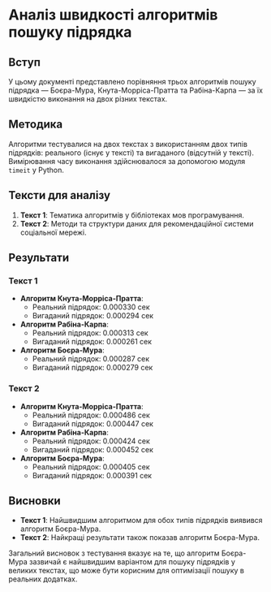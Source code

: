 # Аналіз швидкості алгоритмів пошуку підрядка

## Вступ
У цьому документі представлено порівняння трьох алгоритмів пошуку підрядка — Боєра-Мура, Кнута-Морріса-Пратта та Рабіна-Карпа — за їх швидкістю виконання на двох різних текстах.

## Методика
Алгоритми тестувалися на двох текстах з використанням двох типів підрядків: реального (існує у тексті) та вигаданого (відсутній у тексті). Вимірювання часу виконання здійснювалося за допомогою модуля `timeit` у Python.

## Тексти для аналізу
1. **Текст 1**: Тематика алгоритмів у бібліотеках мов програмування.
2. **Текст 2**: Методи та структури даних для рекомендаційної системи соціальної мережі.

## Результати
### Текст 1
- **Алгоритм Кнута-Морріса-Пратта**:
  - Реальний підрядок: 0.000330 сек
  - Вигаданий підрядок: 0.000294 сек
- **Алгоритм Рабіна-Карпа**:
  - Реальний підрядок: 0.000313 сек
  - Вигаданий підрядок: 0.000261 сек
- **Алгоритм Боєра-Мура**:
  - Реальний підрядок: 0.000287 сек
  - Вигаданий підрядок: 0.000279 сек

### Текст 2
- **Алгоритм Кнута-Морріса-Пратта**:
  - Реальний підрядок: 0.000486 сек
  - Вигаданий підрядок: 0.000447 сек
- **Алгоритм Рабіна-Карпа**:
  - Реальний підрядок: 0.000424 сек
  - Вигаданий підрядок: 0.000452 сек
- **Алгоритм Боєра-Мура**:
  - Реальний підрядок: 0.000405 сек
  - Вигаданий підрядок: 0.000391 сек

## Висновки
- **Текст 1**: Найшвидшим алгоритмом для обох типів підрядків виявився алгоритм Боєра-Мура.
- **Текст 2**: Найкращі результати також показав алгоритм Боєра-Мура.

Загальний висновок з тестування вказує на те, що алгоритм Боєра-Мура зазвичай є найшвидшим варіантом для пошуку підрядків у великих текстах, що може бути корисним для оптимізації пошуку в реальних додатках.


